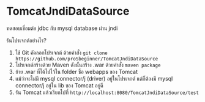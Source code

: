 # TomcatJndiDataSource
ทดสอบเชื่อมต่อ jdbc กับ mysql database ผ่าน jndi

รันโปรเจกต์อย่างไร?
1. ใช้ Git คัดลอกโปรเจกต์ ด้วยคำสั่ง `git clone https://github.com/proSbeginner/TomcatJndiDataSource`
2. โปรเจกต์สร้างด้วย Maven ดังนั้นสร้้าง .war ด้วยคำสั่ง `maven package`
3. ย้าย .war ที่ได้ไปไว้ใน folder ชื่อ webapps ของ Tomcat
4. แม้ว่าจะไม่มี mysql connector/j (driver) อยู่ในโปรเจกต์ แต่ก็ต้องมี mysql connector/j อยู่ใน lib ของ Tomcat อยู่ดี
5. รัน Tomcat แล้วเรียกไปที่ `http://localhost:8080/TomcatJndiDataSource/test`
